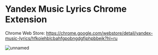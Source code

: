 # Yandex Music Lyrics Chrome Extension
Chrome Web Store: https://chrome.google.com/webstore/detail/yandex-music-lyrics/hfkoiehblcbahfgpobngdgfjphpbbejk?hl=ru

![unnamed](https://user-images.githubusercontent.com/5620293/189727786-f1d3d334-fa2e-4a96-b283-d8a6f5b78ab4.jpg)
